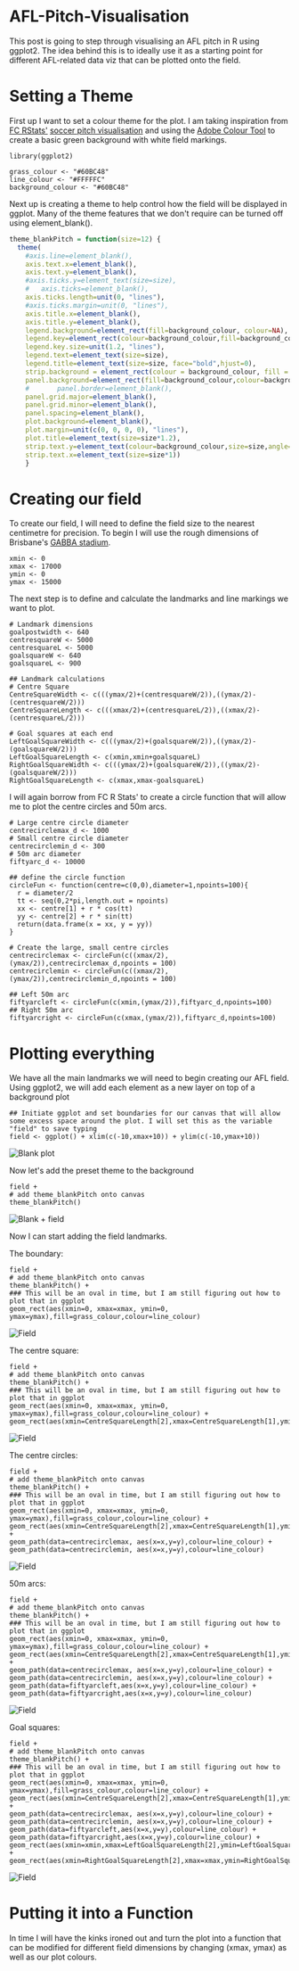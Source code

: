 # AFL-Pitch-Visualisation
This post is going to step through visualising an AFL pitch in R using ggplot2. The idea behind this is to ideally use it as a starting point for different AFL-related data viz that can be plotted onto the field.

# Setting a Theme
First up I want to set a colour theme for the plot. I am taking inspiration from [FC RStats'](https://github.com/FCrSTATS) [soccer pitch visualisation](https://github.com/FCrSTATS/Visualisations/blob/master/3.CreateAPitch.md) and using the [Adobe Colour Tool](https://color.adobe.com/create) to create a basic green background with white field markings. 
```
library(ggplot2)
```
```
grass_colour <- "#60BC48"
line_colour <- "#FFFFFC"
background_colour <- "#60BC48"
```
Next up is creating a theme to help control how the field will be displayed in ggplot. Many of the theme features that we don't require can be turned off using element_blank().
```R
theme_blankPitch = function(size=12) { 
  theme(
    #axis.line=element_blank(), 
    axis.text.x=element_blank(), 
    axis.text.y=element_blank(), 
    #axis.ticks.y=element_text(size=size),
    #   axis.ticks=element_blank(),
    axis.ticks.length=unit(0, "lines"), 
    #axis.ticks.margin=unit(0, "lines"), 
    axis.title.x=element_blank(), 
    axis.title.y=element_blank(), 
    legend.background=element_rect(fill=background_colour, colour=NA), 
    legend.key=element_rect(colour=background_colour,fill=background_colour), 
    legend.key.size=unit(1.2, "lines"), 
    legend.text=element_text(size=size), 
    legend.title=element_text(size=size, face="bold",hjust=0),
    strip.background = element_rect(colour = background_colour, fill = background_colour, size = .5),
    panel.background=element_rect(fill=background_colour,colour=background_colour), 
    #       panel.border=element_blank(), 
    panel.grid.major=element_blank(), 
    panel.grid.minor=element_blank(), 
    panel.spacing=element_blank(), 
    plot.background=element_blank(), 
    plot.margin=unit(c(0, 0, 0, 0), "lines"), 
    plot.title=element_text(size=size*1.2), 
    strip.text.y=element_text(colour=background_colour,size=size,angle=270),
    strip.text.x=element_text(size=size*1))
    }
```
# Creating our field
To create our field, I will need to define the field size to the nearest centimetre for precision. To begin I will use the rough dimensions of Brisbane's [GABBA stadium](https://en.wikipedia.org/wiki/The_Gabba).
```
xmin <- 0
xmax <- 17000
ymin <- 0
ymax <- 15000
```
The next step is to define and calculate the landmarks and line markings we want to plot.

```
# Landmark dimensions
goalpostwidth <- 640
centresquareW <- 5000
centresquareL <- 5000
goalsquareW <- 640
goalsquareL <- 900

## Landmark calculations
# Centre Square
CentreSquareWidth <- c(((ymax/2)+(centresquareW/2)),((ymax/2)-(centresquareW/2)))
CentreSquareLength <- c(((xmax/2)+(centresquareL/2)),((xmax/2)-(centresquareL/2)))

# Goal squares at each end
LeftGoalSquareWidth <- c(((ymax/2)+(goalsquareW/2)),((ymax/2)-(goalsquareW/2)))
LeftGoalSquareLength <- c(xmin,xmin+goalsquareL)
RightGoalSquareWidth <- c(((ymax/2)+(goalsquareW/2)),((ymax/2)-(goalsquareW/2)))
RightGoalSquareLength <- c(xmax,xmax-goalsquareL)
```

I will again borrow from FC R Stats' to create a circle function that will allow me to plot the centre circles and 50m arcs.
```
# Large centre circle diameter
centrecirclemax_d <- 1000
# Small centre circle diameter
centrecirclemin_d <- 300
# 50m arc diameter
fiftyarc_d <- 10000

## define the circle function
circleFun <- function(centre=c(0,0),diameter=1,npoints=100){
  r = diameter/2
  tt <- seq(0,2*pi,length.out = npoints)
  xx <- centre[1] + r * cos(tt)
  yy <- centre[2] + r * sin(tt)
  return(data.frame(x = xx, y = yy))
}

# Create the large, small centre circles
centrecirclemax <- circleFun(c((xmax/2),(ymax/2)),centrecirclemax_d,npoints = 100)
centrecirclemin <- circleFun(c((xmax/2),(ymax/2)),centrecirclemin_d,npoints = 100)

## Left 50m arc
fiftyarcleft <- circleFun(c(xmin,(ymax/2)),fiftyarc_d,npoints=100)
## Right 50m arc
fiftyarcright <- circleFun(c(xmax,(ymax/2)),fiftyarc_d,npoints=100)
```
# Plotting everything

We have all the main landmarks we will need to begin creating our AFL field. Using ggplot2, we will add each element as a new layer on top of a background plot
```
## Initiate ggplot and set boundaries for our canvas that will allow some excess space around the plot. I will set this as the variable "field" to save typing
field <- ggplot() + xlim(c(-10,xmax+10)) + ylim(c(-10,ymax+10))
```
![Blank plot](https://github.com/jaredwatkin/AFL-Pitch-Visualisation/blob/master/Plot1.png)

Now let's add the preset theme to the background
```
field + 
# add theme_blankPitch onto canvas
theme_blankPitch()
```
![Blank + field](https://github.com/jaredwatkin/AFL-Pitch-Visualisation/blob/master/Plot2.png)

Now I can start adding the field landmarks.

The boundary:
```
field + 
# add theme_blankPitch onto canvas
theme_blankPitch() +
### This will be an oval in time, but I am still figuring out how to plot that in ggplot
geom_rect(aes(xmin=0, xmax=xmax, ymin=0, ymax=ymax),fill=grass_colour,colour=line_colour)
```
![Field](https://github.com/jaredwatkin/AFL-Pitch-Visualisation/blob/master/Plot3.png)

The centre square:
```
field + 
# add theme_blankPitch onto canvas
theme_blankPitch() +
### This will be an oval in time, but I am still figuring out how to plot that in ggplot
geom_rect(aes(xmin=0, xmax=xmax, ymin=0, ymax=ymax),fill=grass_colour,colour=line_colour) +
geom_rect(aes(xmin=CentreSquareLength[2],xmax=CentreSquareLength[1],ymin=CentreSquareWidth[2],ymax=CentreSquareWidth[1]),fill=grass_colour,colour=line_colour)
```
![Field](https://github.com/jaredwatkin/AFL-Pitch-Visualisation/blob/master/Plot4.png)

The centre circles:
```
field + 
# add theme_blankPitch onto canvas
theme_blankPitch() +
### This will be an oval in time, but I am still figuring out how to plot that in ggplot
geom_rect(aes(xmin=0, xmax=xmax, ymin=0, ymax=ymax),fill=grass_colour,colour=line_colour) +
geom_rect(aes(xmin=CentreSquareLength[2],xmax=CentreSquareLength[1],ymin=CentreSquareWidth[2],ymax=CentreSquareWidth[1]),fill=grass_colour,colour=line_colour) + 
geom_path(data=centrecirclemax, aes(x=x,y=y),colour=line_colour) +
geom_path(data=centrecirclemin, aes(x=x,y=y),colour=line_colour)
```
![Field](https://github.com/jaredwatkin/AFL-Pitch-Visualisation/blob/master/Plot5.png)

50m arcs:
```
field + 
# add theme_blankPitch onto canvas
theme_blankPitch() +
### This will be an oval in time, but I am still figuring out how to plot that in ggplot
geom_rect(aes(xmin=0, xmax=xmax, ymin=0, ymax=ymax),fill=grass_colour,colour=line_colour) +
geom_rect(aes(xmin=CentreSquareLength[2],xmax=CentreSquareLength[1],ymin=CentreSquareWidth[2],ymax=CentreSquareWidth[1]),fill=grass_colour,colour=line_colour) + 
geom_path(data=centrecirclemax, aes(x=x,y=y),colour=line_colour) +
geom_path(data=centrecirclemin, aes(x=x,y=y),colour=line_colour) +
geom_path(data=fiftyarcleft,aes(x=x,y=y),colour=line_colour) +
geom_path(data=fiftyarcright,aes(x=x,y=y),colour=line_colour)
```
![Field](https://github.com/jaredwatkin/AFL-Pitch-Visualisation/blob/master/Plot6.png)

Goal squares:
```
field + 
# add theme_blankPitch onto canvas
theme_blankPitch() +
### This will be an oval in time, but I am still figuring out how to plot that in ggplot
geom_rect(aes(xmin=0, xmax=xmax, ymin=0, ymax=ymax),fill=grass_colour,colour=line_colour) +
geom_rect(aes(xmin=CentreSquareLength[2],xmax=CentreSquareLength[1],ymin=CentreSquareWidth[2],ymax=CentreSquareWidth[1]),fill=grass_colour,colour=line_colour) + 
geom_path(data=centrecirclemax, aes(x=x,y=y),colour=line_colour) +
geom_path(data=centrecirclemin, aes(x=x,y=y),colour=line_colour) +
geom_path(data=fiftyarcleft,aes(x=x,y=y),colour=line_colour) +
geom_path(data=fiftyarcright,aes(x=x,y=y),colour=line_colour) +
geom_rect(aes(xmin=xmin,xmax=LeftGoalSquareLength[2],ymin=LeftGoalSquareWidth[2],ymax=LeftGoalSquareWidth[1]),fill=grass_colour,colour=line_colour) +
geom_rect(aes(xmin=RightGoalSquareLength[2],xmax=xmax,ymin=RightGoalSquareWidth[2],ymax=RightGoalSquareWidth[1]),fill=grass_colour,colour=line_colour)
```
![Field](https://github.com/jaredwatkin/AFL-Pitch-Visualisation/blob/master/Plot7.png)

# Putting it into a Function

In time I will have the kinks ironed out and turn the plot into a function that can be modified for different field dimensions by changing (xmax, ymax) as well as our plot colours.

